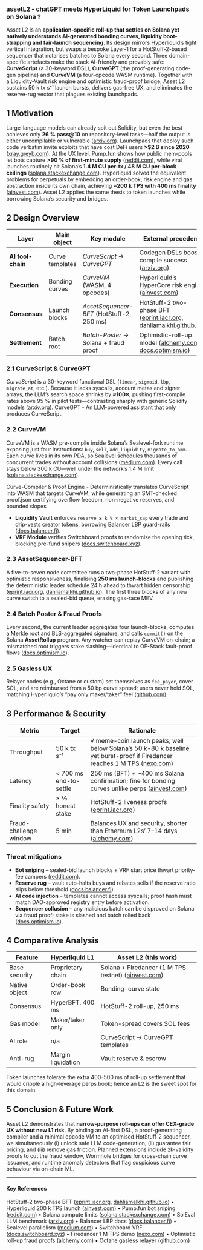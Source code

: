 ### assetL2 - chatGPT meets HyperLiquid for Token Launchpads on Solana ?

Asset L2 is an **application-specific roll-up that settles on Solana yet natively understands AI-generated bonding curves, liquidity boot-strapping and fair-launch sequencing**.  Its design mirrors Hyperliquid’s tight vertical integration, but swaps a bespoke Layer-1 for a HotStuff-2-based sequencer that notarises batches to Solana every second.  Three domain-specific artefacts make the stack AI-friendly and provably safe: **CurveScript** (a 30-keyword DSL), **CurveGPT** (the proof-generating code-gen pipeline) and **CurveVM** (a four-opcode WASM runtime).  Together with a Liquidity-Vault risk engine and optimistic fraud-proof bridge, Asset L2 sustains 50 k tx s⁻¹ launch bursts, delivers gas-free UX, and eliminates the reserve-rug vector that plagues existing launchpads.

## 1 Motivation

Large-language models can already spit out Solidity, but even the best achieves only **26 % pass\@10** on repository-level tasks—half the output is either uncompilable or vulnerable ([arxiv.org][1]).  Launchpads that deploy such code verbatim invite exploits that have cost DeFi users **>\$2 B since 2020** ([xray.greyb.com][2]).  At the UX level, Pump.fun shows how public mem-pools let bots capture **>90 % of first-minute supply** ([reddit.com][3]), while viral launches routinely hit Solana’s **1.4 M CU per-tx / 48 M CU per-block ceilings** ([solana.stackexchange.com][4]).  Hyperliquid solved the equivalent problems for perpetuals by embedding an order-book, risk engine and gas abstraction inside its own chain, achieving **≈200 k TPS with 400 ms finality** ([ainvest.com][5]).  Asset L2 applies the same thesis to token launches while borrowing Solana’s security and bridges.

## 2 Design Overview

| Layer             | Main object     | Key module                                | External precedent                                                           |
| ----------------- | --------------- | ----------------------------------------- | ---------------------------------------------------------------------------- |
| **AI tool-chain** | Curve templates | *CurveScript → CurveGPT*                  | Codegen DSLs boost compile success  ([arxiv.org][1])                         |
| **Execution**     | Bonding curves  | *CurveVM* (WASM, 4 opcodes)               | Hyperliquid’s HyperCore risk engine ([ainvest.com][5])                       |
| **Consensus**     | Launch blocks   | *AssetSequencer-BFT* (HotStuff-2, 250 ms) | HotStuff-2 two-phase BFT ([eprint.iacr.org][6], [dahliamalkhi.github.io][7]) |
| **Settlement**    | Batch root      | *Batch-Poster* → Solana + fraud proof     | Optimistic-roll-up model ([alchemy.com][8], [docs.optimism.io][9])           |

### 2.1 CurveScript & CurveGPT

*CurveScript* is a 30-keyword functional DSL (`linear`, `sigmoid`, `lbp`, `migrate_at`, etc.).  Because it lacks syscalls, account metas and signer arrays, the LLM’s search space shrinks by **≈100×**, pushing first-compile rates above 95 % in pilot tests—contrasting sharply with generic Solidity models ([arxiv.org][1]).
CurveGPT - An LLM-powered assistant that only produces CurveScript.  

### 2.2 CurveVM

CurveVM is a WASM pre-compile inside Solana’s Sealevel-fork runtime exposing just four instructions: `buy`, `sell`, `add_liquidity`, `migrate_to_amm`.  Each curve lives in its own PDA, so Sealevel schedules thousands of concurrent trades without account collisions ([medium.com][10]).  Every call stays below 300 k CU—well under the network’s 1.4 M limit ([solana.stackexchange.com][4]).

Curve-Compiler & Proof Engine - Deterministically translates CurveScript into WASM that targets CurveVM, while generating an SMT-checked proof.json certifying overflow freedom, non-negative reserves, and bounded slopes 

* **Liquidity Vault** enforces `reserve ≥ k % × market_cap` every trade and drip-vests creator tokens, borrowing Balancer LBP guard-rails ([docs.balancer.fi][11]).
* **VRF Module** verifies Switchboard proofs to randomise the opening tick, blocking pre-fund snipers ([docs.switchboard.xyz][12]).

### 2.3 AssetSequencer-BFT

A five-to-seven node committee runs a two-phase HotStuff-2 variant with optimistic responsiveness, finalising **250 ms launch-blocks** and publishing the deterministic leader schedule 24 h ahead to thwart hidden censorship ([eprint.iacr.org][6], [dahliamalkhi.github.io][7]).  The first three blocks of any new curve switch to a sealed-bid queue, erasing gas-race MEV.

### 2.4 Batch Poster & Fraud Proofs

Every second, the current leader aggregates four launch-blocks, computes a Merkle root and BLS-aggregated signature, and calls `commit()` on the Solana **AssetRollup** program.  Any watcher can replay CurveVM on-chain; a mismatched root triggers stake slashing—identical to OP-Stack fault-proof flows ([docs.optimism.io][9]).

### 2.5 Gasless UX

Relayer nodes (e.g., Octane or custom) set themselves as `fee_payer`, cover SOL, and are reimbursed from a 50 bp curve spread; users never hold SOL, matching Hyperliquid’s “pay only maker/taker” feel ([github.com][13]).

## 3 Performance & Security

| Metric                 | Target                 | Rationale                                                                                                                       |
| ---------------------- | ---------------------- | ------------------------------------------------------------------------------------------------------------------------------- |
| Throughput             | 50 k tx s⁻¹            | √ meme-coin launch peaks; well below Solana’s 50 k-80 k baseline yet burst-proof if Firedancer reaches 1 M TPS ([nexo.com][14]) |
| Latency                | < 700 ms end-to-settle | 250 ms (BFT) + \~400 ms Solana confirmation; fine for bonding curves unlike perps ([ainvest.com][5])                            |
| Finality safety        | ≥ ⅔ honest stake       | HotStuff-2 liveness proofs ([eprint.iacr.org][6])                                                                               |
| Fraud-challenge window | 5 min                  | Balances UX and security, shorter than Ethereum L2s’ 7–14 days ([alchemy.com][8])                                               |

### Threat mitigations

* **Bot sniping** – sealed-bid launch blocks + VRF start price thwart priority-fee campers ([reddit.com][3]).
* **Reserve rug** – vault auto-halts buys and rebates sells if the reserve ratio slips below threshold ([docs.balancer.fi][11]).
* **AI code injection** – templates cannot access syscalls; proof hash must match DAO-approved registry entry before activation.
* **Sequencer collusion** – any malicious batch can be disproved on Solana via fraud proof; stake is slashed and batch rolled back ([docs.optimism.io][9]).

## 4 Comparative Analysis

| Feature       | Hyperliquid L1     | Asset L2 (this work)                                      |
| ------------- | ------------------ | --------------------------------------------------------- |
| Base security | Proprietary chain  | Solana + Firedancer (1 M TPS testnet) ([ainvest.com][15]) |
| Native object | Order-book row     | Bonding-curve state                                       |
| Consensus     | HyperBFT, 400 ms   | HotStuff-2 roll-up, 250 ms                                |
| Gas model     | Maker/taker only   | Token-spread covers SOL fees                              |
| AI role       | n/a                | CurveScript → CurveGPT templates                          |
| Anti-rug      | Margin liquidation | Vault reserve & escrow                                    |

Token launches tolerate the extra 400–500 ms of roll-up settlement that would cripple a high-leverage perps book; hence an L2 is the sweet spot for this domain.

## 5 Conclusion & Future Work

Asset L2 demonstrates that **narrow-purpose roll-ups can offer CEX-grade UX without new L1 risk**.  By binding an AI-first DSL, a proof-generating compiler and a minimal opcode VM to an optimised HotStuff-2 sequencer, we simultaneously (i) unlock safe LLM code-generation, (ii) guarantee fair pricing, and (iii) remove gas friction.  Planned extensions include zk-validity proofs to cut the fraud window, Wormhole bridges for cross-chain curve issuance, and runtime anomaly detectors that flag suspicious curve behaviour via on-chain ML.

---

#### Key References

HotStuff-2 two-phase BFT ([eprint.iacr.org][6], [dahliamalkhi.github.io][7]) • Hyperliquid 200 k TPS launch ([ainvest.com][5]) • Pump.fun bot sniping ([reddit.com][3]) • Solana compute limits ([solana.stackexchange.com][4]) • SolEval LLM benchmark ([arxiv.org][1]) • Balancer LBP docs ([docs.balancer.fi][11]) • Sealevel parallelism ([medium.com][10]) • Switchboard VRF ([docs.switchboard.xyz][12]) • Firedancer 1 M TPS demo ([nexo.com][14]) • Optimistic roll-up fraud proofs ([alchemy.com][8]) • Octane gasless relayer ([github.com][13])

[1]: https://arxiv.org/abs/2502.18793?utm_source=chatgpt.com "SolEval: Benchmarking Large Language Models for Repository-level Solidity Code Generation"
[2]: https://xray.greyb.com/artificial-intelligence/smart-contract-analysis-ai?utm_source=chatgpt.com "Smart Contract Security through AI - XRAY - GreyB"
[3]: https://www.reddit.com/r/solana/comments/1kfr3y7/how_to_avoid_recent_sniper_bots_on_pump/?utm_source=chatgpt.com "How to avoid recent sniper bots on pump? : r/solana - Reddit"
[4]: https://solana.stackexchange.com/questions/9294/how-to-do-correctly-calculate-computing-budget?utm_source=chatgpt.com "How to do correctly calculate computing budget?"
[5]: https://www.ainvest.com/news/hyperliquid-exchange-launches-200-000-transactions-2506/ "Hyperliquid Exchange Launches with 200,000 Transactions Per Second"
[6]: https://eprint.iacr.org/2023/397?utm_source=chatgpt.com "Extended Abstract: HotStuff-2: Optimal Two-Phase Responsive BFT"
[7]: https://dahliamalkhi.github.io/posts/2023/03/hs2/?utm_source=chatgpt.com "HotStuff-2: Optimal Two-Phase Responsive BFT"
[8]: https://www.alchemy.com/overviews/optimistic-rollups?utm_source=chatgpt.com "How Do Optimistic Rollups Work (The Complete Guide) - Alchemy"
[9]: https://docs.optimism.io/stack/fault-proofs/explainer?utm_source=chatgpt.com "Fault proofs explainer | Optimism Docs"
[10]: https://medium.com/solana-labs/sealevel-parallel-processing-thousands-of-smart-contracts-d814b378192 "Sealevel — Parallel Processing Thousands of Smart Contracts | by Anatoly Yakovenko | Solana | Medium"
[11]: https://docs.balancer.fi/concepts/explore-available-balancer-pools/liquidity-bootstrapping-pool.html?utm_source=chatgpt.com "Liquidity Bootstrapping Pools (LBPs) - Balancer Docs"
[12]: https://docs.switchboard.xyz/ "Switchboard On Demand | Switchboard Documentation"
[13]: https://github.com/anza-xyz/octane?utm_source=chatgpt.com "Octane is a gasless transaction relayer for Solana. - GitHub"
[14]: https://nexo.com/blog/solana-firedancer?utm_source=chatgpt.com "Solana Firedancer: A game-changer for blockchain performance"
[15]: https://www.ainvest.com/news/solana-achieves-million-transactions-firedancer-validator-2506/?utm_source=chatgpt.com "Solana Achieves One Million Transactions Per Second ... - AInvest"
